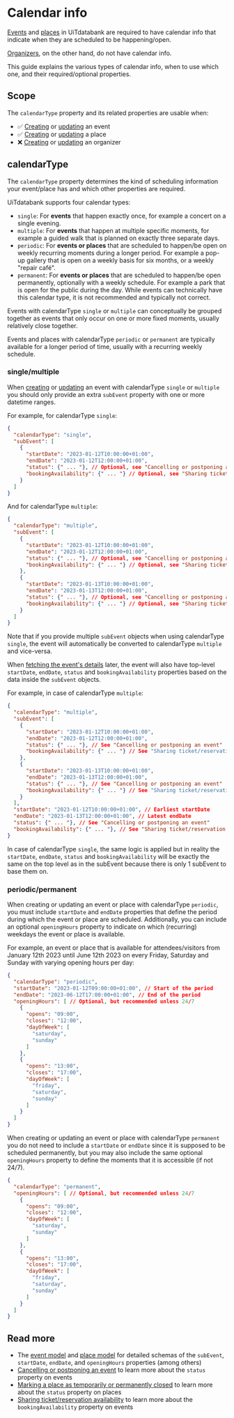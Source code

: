 # Calendar info

[Events](../events/introduction.md) and [places](../places/introduction.md) in UiTdatabank are required to have calendar info that indicate when they are scheduled to be happening/open.

[Organizers](../organizers/introduction.md), on the other hand, do not have calendar info.

This guide explains the various types of calendar info, when to use which one, and their required/optional properties.

## Scope

The `calendarType` property and its related properties are usable when:

* ✅ [Creating](../events/create.md) or [updating](../events/update.md) an event
* ✅ [Creating](../places/create.md) or [updating](../places/update.md) a place
* ❌ [Creating](../organizers/create.md) or [updating](../organizers/update.md) an organizer

## calendarType

The `calendarType` property determines the kind of scheduling information your event/place has and which other properties are required.

UiTdatabank supports four calendar types:

* `single`: For **events** that happen exactly once, for example a concert on a single evening.
* `multiple`: For **events** that happen at multiple specific moments, for example a guided walk that is planned on exactly three separate days.
* `periodic`: For **events or places** that are scheduled to happen/be open on weekly recurring moments during a longer period. For example a pop-up gallery that is open on a weekly basis for six months, or a weekly "repair café".
* `permanent`: For **events or places** that are scheduled to happen/be open permanently, optionally with a weekly schedule. For example a park that is open for the public during the day. While events can technically have this calendar type, it is not recommended and typically not correct.

Events with calendarType `single` or `multiple` can conceptually be grouped together as events that only occur on one or more fixed moments, usually relatively close together. 

Events and places with calendarType `periodic` or `permanent` are typically available for a longer period of time, usually with a recurring weekly schedule.

### single/multiple

When [creating](../events/create.md) or [updating](../events/update.md) an event with calendarType `single` or `multiple` you should only provide an extra `subEvent` property with one or more datetime ranges.

For example, for calendarType `single`:

```json
{
  "calendarType": "single",
  "subEvent": [
    {
      "startDate": "2023-01-12T10:00:00+01:00",
      "endDate": "2023-01-12T12:00:00+01:00",
      "status": {" ... "}, // Optional, see "Cancelling or postponing an event"
      "bookingAvailability": {" ... "} // Optional, see "Sharing ticket/reservation availability"
    }
  ]
}
```

And for calendarType `multiple`:

```json
{
  "calendarType": "multiple",
  "subEvent": [
    {
      "startDate": "2023-01-12T10:00:00+01:00",
      "endDate": "2023-01-12T12:00:00+01:00",
      "status": {" ... "}, // Optional, see "Cancelling or postponing an event"
      "bookingAvailability": {" ... "} // Optional, see "Sharing ticket/reservation availability"
    },
    {
      "startDate": "2023-01-13T10:00:00+01:00",
      "endDate": "2023-01-13T12:00:00+01:00",
      "status": {" ... "}, // Optional, see "Cancelling or postponing an event"
      "bookingAvailability": {" ... "} // Optional, see "Sharing ticket/reservation availability"
    }
  ]
}
```

Note that if you provide multiple `subEvent` objects when using calendarType `single`, the event will automatically be converted to calendarType `multiple` and vice-versa.

When [fetching the event's details](/reference/entry.json/paths/~1events~1{eventId}/get) later, the event will also have top-level `startDate`, `endDate`, `status` and `bookingAvailability` properties based on the data inside the `subEvent` objects.

For example, in case of calendarType `multiple`:

```json
{
  "calendarType": "multiple",
  "subEvent": [
    {
      "startDate": "2023-01-12T10:00:00+01:00",
      "endDate": "2023-01-12T12:00:00+01:00",
      "status": {" ... "}, // See "Cancelling or postponing an event"
      "bookingAvailability": {" ... "} // See "Sharing ticket/reservation availability"
    },
    {
      "startDate": "2023-01-13T10:00:00+01:00",
      "endDate": "2023-01-13T12:00:00+01:00",
      "status": {" ... "}, // See "Cancelling or postponing an event"
      "bookingAvailability": {" ... "} // See "Sharing ticket/reservation availability"
    }
  ],
  "startDate": "2023-01-12T10:00:00+01:00", // Earliest startDate
  "endDate": "2023-01-13T12:00:00+01:00", // Latest endDate
  "status": {" ... "}, // See "Cancelling or postponing an event"
  "bookingAvailability": {" ... "}, // See "Sharing ticket/reservation availability"
}
```

In case of calendarType `single`, the same logic is applied but in reality the `startDate`, `endDate`, `status` and `bookingAvailability` will be exactly the same on the top level as in the subEvent because there is only 1 subEvent to base them on.

### periodic/permanent

When creating or updating an event or place with calendarType `periodic`, you must include `startDate` and `endDate` properties that define the period during which the event or place are scheduled. Additionally, you can include an optional `openingHours` property to indicate on which (recurring) weekdays the event or place is available. 

For example, an event or place that is available for attendees/visitors from January 12th 2023 until June 12th 2023 on every Friday, Saturday and Sunday with varying opening hours per day:

```json
{
  "calendarType": "periodic",
  "startDate": "2023-01-12T09:00:00+01:00", // Start of the period
  "endDate": "2023-06-12T17:00:00+01:00", // End of the period
  "openingHours": [ // Optional, but recommended unless 24/7
    {
      "opens": "09:00",
      "closes": "12:00",
      "dayOfWeek": [
        "saturday",
        "sunday"
      ]
    },
    {
      "opens": "13:00",
      "closes": "17:00",
      "dayOfWeek": [
        "friday",
        "saturday",
        "sunday"
      ]
    }
  ] 
}
```

When creating or updating an event or place with calendarType `permanent` you do not need to include a `startDate` or `endDate` since it is supposed to be scheduled permanently, but you may also include the same optional `openingHours` property to define the moments that it is accessible (if not 24/7).

```json
{
  "calendarType": "permanent",
  "openingHours": [ // Optional, but recommended unless 24/7
    {
      "opens": "09:00",
      "closes": "12:00",
      "dayOfWeek": [
        "saturday",
        "sunday"
      ]
    },
    {
      "opens": "13:00",
      "closes": "17:00",
      "dayOfWeek": [
        "friday",
        "saturday",
        "sunday"
      ]
    }
  ] 
}
```

## Read more

* The [event model](../../../models/event-with-read-example.json) and [place model](../../../models/place-with-read-example.json) for detailed schemas of the `subEvent`, `startDate`, `endDate`, and `openingHours` properties (among others)
* [Cancelling or postponing an event](../events/status.md) to learn more about the `status` property on events
* [Marking a place as temporarily or permanently closed](../places/status.md) to learn more about the `status` property on places
* [Sharing ticket/reservation availability](../events/booking-availability.md) to learn more about the `bookingAvailability` property on events
